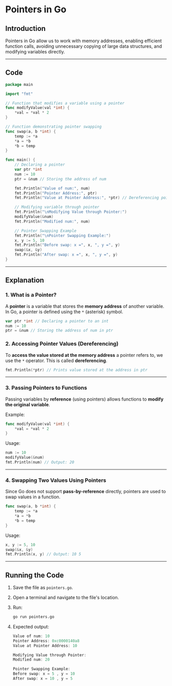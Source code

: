 # Pointers in Go

## Introduction

Pointers in Go allow us to work with memory addresses, enabling efficient function calls, avoiding unnecessary copying of large data structures, and modifying variables directly.

---

## Code

```go
package main

import "fmt"

// Function that modifies a variable using a pointer
func modifyValue(val *int) {
    *val = *val * 2
}

// Function demonstrating pointer swapping
func swap(a, b *int) {
    temp := *a
    *a = *b
    *b = temp
}

func main() {
    // Declaring a pointer
    var ptr *int
    num := 10
    ptr = &num // Storing the address of num

    fmt.Println("Value of num:", num)
    fmt.Println("Pointer Address:", ptr)
    fmt.Println("Value at Pointer Address:", *ptr) // Dereferencing pointer

    // Modifying variable through pointer
    fmt.Println("\nModifying Value through Pointer:")
    modifyValue(&num)
    fmt.Println("Modified num:", num)

    // Pointer Swapping Example
    fmt.Println("\nPointer Swapping Example:")
    x, y := 5, 10
    fmt.Println("Before swap: x =", x, ", y =", y)
    swap(&x, &y)
    fmt.Println("After swap: x =", x, ", y =", y)
}
```

---

## Explanation

### **1. What is a Pointer?**

A **pointer** is a variable that stores the **memory address** of another variable. In Go, a pointer is defined using the `*` (asterisk) symbol.

```go
var ptr *int // Declaring a pointer to an int
num := 10
ptr = &num // Storing the address of num in ptr
```

### **2. Accessing Pointer Values (Dereferencing)**

To **access the value stored at the memory address** a pointer refers to, we use the `*` operator. This is called **dereferencing**.

```go
fmt.Println(*ptr) // Prints value stored at the address in ptr
```

---

### **3. Passing Pointers to Functions**

Passing variables by **reference** (using pointers) allows functions to **modify the original variable**.

Example:

```go
func modifyValue(val *int) {
    *val = *val * 2
}
```

Usage:

```go
num := 10
modifyValue(&num)
fmt.Println(num) // Output: 20
```

---

### **4. Swapping Two Values Using Pointers**

Since Go does not support **pass-by-reference** directly, pointers are used to swap values in a function.

```go
func swap(a, b *int) {
    temp := *a
    *a = *b
    *b = temp
}
```

Usage:

```go
x, y := 5, 10
swap(&x, &y)
fmt.Println(x, y) // Output: 10 5
```

---

## Running the Code

1. Save the file as `pointers.go`.
2. Open a terminal and navigate to the file's location.
3. Run:

   ```sh
   go run pointers.go
   ```

4. Expected output:

   ```go
   Value of num: 10
   Pointer Address: 0xc0000140a8
   Value at Pointer Address: 10

   Modifying Value through Pointer:
   Modified num: 20

   Pointer Swapping Example:
   Before swap: x = 5 , y = 10
   After swap: x = 10 , y = 5
   ```
